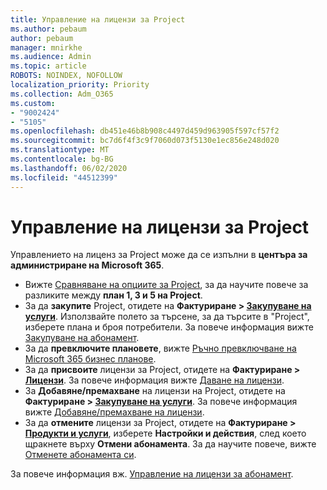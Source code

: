 ```yaml
---
title: Управление на лицензи за Project
ms.author: pebaum
author: pebaum
manager: mnirkhe
ms.audience: Admin
ms.topic: article
ROBOTS: NOINDEX, NOFOLLOW
localization_priority: Priority
ms.collection: Adm_O365
ms.custom:
- "9002424"
- "5105"
ms.openlocfilehash: db451e46b8b908c4497d459d963905f597cf57f2
ms.sourcegitcommit: bc7d6f4f3c9f7060d073f5130e1ec856e248d020
ms.translationtype: MT
ms.contentlocale: bg-BG
ms.lasthandoff: 06/02/2020
ms.locfileid: "44512399"
---
```

# <a name="project-license-management"></a>Управление на лицензи за Project

Управлението на лиценз за Project може да се изпълни в **центъра за администриране на Microsoft 365**.

- Вижте [Сравняване на опциите за Project](https://products.office.com/project/compare-microsoft-project-management-software?tab=1&OCID=AID2000748_SEM_5j2j5X4B&MarinID=5j2j5X4B%7C78821275986631%7C%2Bproject%20%2Bo365%7Cbb%7Cc%7C%7C1261139959949905%7Ckwd-78821311481635:loc-190&lnkd=Bing_O365SMB_App&msclkid=185eccc165db1d3da290924720afcaa4&ef_id=XoY8vgAAAUTu0Bj8:20200402200513:s), за да научите повече за разликите между **план 1, 3 и 5 на Project**.
- За да **закупите** Project, отидете на **Фактуриране > [Закупуване на услуги](https://go.microsoft.com/fwlink/p/?linkid=868433)**. Използвайте полето за търсене, за да търсите в "Project", изберете плана и броя потребители. За повече информация вижте [Закупуване на абонамент](https://docs.microsoft.com/microsoft-365/commerce/buy-another-subscription?view=o365-worldwide).
- За да **превключите плановете**, вижте [Ръчно превключване на Microsoft 365 бизнес планове](https://docs.microsoft.com/microsoft-365/commerce/subscriptions/switch-plans-manually?view=o365-worldwide).
- За да **присвоите** лицензи за Project, отидете на **Фактуриране > [Лицензи](https://go.microsoft.com/fwlink/p/?linkid=842264)**. За повече информация вижте [Даване на лицензи](https://docs.microsoft.com/microsoft-365/admin/manage/assign-licenses-to-users?view=o365-worldwide).
- За **Добавяне/премахване** на лицензи на Project, отидете на **Фактуриране > [Закупуване на услуги](https://go.microsoft.com/fwlink/p/?linkid=868433)**. За повече информация вижте [Добавяне/премахване на лицензи](https://docs.microsoft.com/microsoft-365/commerce/licenses/buy-licenses?view=o365-worldwide#add-or-remove-licenses-for-your-business-subscription).
- За да **отмените** лицензи за Project, отидете на **Фактуриране > [Продукти и услуги](https://go.microsoft.com/fwlink/p/?linkid=842054)**, изберете **Настройки и действия**, след което щракнете върху **Отмени абонамента**. За да научите повече, вижте [Отменете абонамента си](https://docs.microsoft.com/microsoft-365/commerce/subscriptions/cancel-your-subscription).

За повече информация вж. [Управление на лицензи за абонамент](https://docs.microsoft.com/microsoft-365/commerce/licenses/buy-licenses?view=o365-worldwide#add-or-remove-licenses-for-your-business-subscription).
